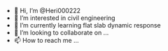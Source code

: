 - 👋 Hi, I’m @Heri000222
- 👀 I’m interested in civil engineering
- 🌱 I’m currently learning flat slab dynamic response 
- 💞️ I’m looking to collaborate on ...
- 📫 How to reach me ...

<!---
Heri000222/Heri000222 is a ✨ special ✨ repository because its `README.md` (this file) appears on your GitHub profile.
You can click the Preview link to take a look at your changes.
--->
